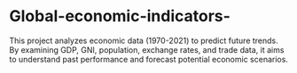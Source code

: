 # Global-economic-indicators-
This project analyzes economic data (1970-2021) to predict future trends. By examining GDP, GNI, population, exchange rates, and trade data, it aims to understand past performance and forecast potential economic scenarios.
